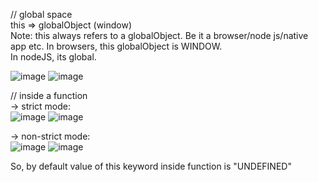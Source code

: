 // global space  
this => globalObject (window)  
Note: this always refers to a globalObject. Be it a browser/node js/native app etc. In browsers, this globalObject is WINDOW.  
In nodeJS, its global.  

![image](https://github.com/Gayathri229/JavaScript/assets/60467364/e019a8e2-ad7f-48af-bd76-5606a5ccec81)
![image](https://github.com/Gayathri229/JavaScript/assets/60467364/461b4436-0a6b-43b6-a38f-cf5016ba5350)


// inside a function  
-> strict mode:  
![image](https://github.com/Gayathri229/JavaScript/assets/60467364/7785a0d1-6248-46e5-81a4-6f646c906e7f)
![image](https://github.com/Gayathri229/JavaScript/assets/60467364/68654b36-a3e5-4e8c-8c3c-44dac6f978ab)

-> non-strict mode:  
![image](https://github.com/Gayathri229/JavaScript/assets/60467364/fa177e27-6f37-4665-8209-bd743dd42646)
![image](https://github.com/Gayathri229/JavaScript/assets/60467364/f112c22b-6469-413b-b002-33242964667f)

So, by default value of this keyword inside function is "UNDEFINED"

